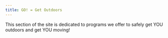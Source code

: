 ```yaml
---
title: GO! = Get Outdoors
---
```

This section of the site is dedicated to programs we offer to safely get YOU outdoors and get YOU moving!  
